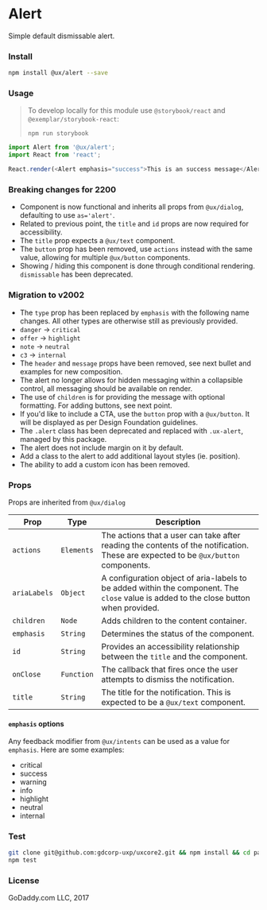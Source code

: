 # Alert

Simple default dismissable alert.

### Install

```bash
npm install @ux/alert --save
```

### Usage

> To develop locally for this module use `@storybook/react` and `@exemplar/storybook-react`:
> ```
> npm run storybook
> ```

```js
import Alert from '@ux/alert';
import React from 'react';

React.render(<Alert emphasis="success">This is an success message</Alert>, document.body);
```
### Breaking changes for 2200
- Component is now functional and inherits all props from `@ux/dialog`, defaulting to use `as='alert'`.
- Related to previous point, the `title` and `id` props are now required for accessibility.
- The `title` prop expects a `@ux/text` component.
- The `button` prop has been removed, use `actions` instead with the same value, allowing for multiple `@ux/button` components.
- Showing / hiding this component is done through conditional rendering. `dismissable` has been deprecated.

### Migration to v2002

- The `type` prop has been replaced by `emphasis` with the following name changes. All other types are otherwise still as previously provided.
 - `danger` -> `critical`
 - `offer` -> `highlight`
 - `note` -> `neutral`
 - `c3` -> `internal`
- The `header` and `message` props have been removed, see next bullet and examples for new composition.
- The alert no longer allows for hidden messaging within a collapsible control, all messaging should be available on render.
- The use of `children` is for providing the message with optional formatting. For adding buttons, see next point.
- If you'd like to include a CTA, use the `button` prop with a `@ux/button`. It will be displayed as per Design Foundation guidelines.
- The `.alert` class has been deprecated and replaced with `.ux-alert`, managed by this package.
- The alert does not include margin on it by default.
- Add a class to the alert to add additional layout styles (ie. position).
- The ability to add a custom icon has been removed.

### Props

Props are inherited from `@ux/dialog`

 Prop | Type | Description |
| ---- | ---- | ----------- |
| `actions` | `Elements` | The actions that a user can take after reading the contents of the notification. These are expected to be `@ux/button` components. |
| `ariaLabels` | `Object` | A configuration object of aria-labels to be added within the component. The `close` value is added to the close button when provided. |
| `children` | `Node` | Adds children to the content container. |
| `emphasis` | `String` | Determines the status of the component. |
| `id` | `String` | Provides an accessibility relationship between the `title` and the component. |
| `onClose` | `Function` | The callback that fires once the user attempts to dismiss the notification. |
| `title` | `String` | The title for the notification. This is expected to be a `@ux/text` component. |

#### `emphasis` options

Any feedback modifier from `@ux/intents` can be used as a value for `emphasis`. Here are some examples:

- critical
- success
- warning
- info
- highlight
- neutral
- internal

### Test

```bash
git clone git@github.com:gdcorp-uxp/uxcore2.git && npm install && cd packages/components/alert
npm test
```

### License

GoDaddy.com LLC, 2017
